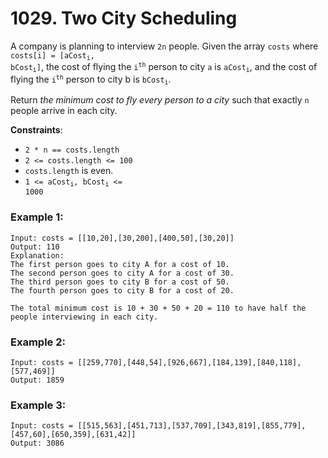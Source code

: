 # 1029. Two City Scheduling

A company is planning to interview `2n` people. Given the array `costs` where <code>costs[i] = [aCost<sub>i</sub>, bCost<sub>i</sub>]</code>, the cost of flying the <code>i<sup>th<sup></code> person to city `a` is <code>aCost<sub>i</sub></code>, and the cost of flying the <code>i<sup>th<sup></code> person to city b is <code>bCost<sub>i</sub></code>.

Return *the minimum cost to fly every person to a city* such that exactly `n` people arrive in each city.

**Constraints**:
- `2 * n == costs.length`
- `2 <= costs.length <= 100`
- `costs.length` is even.
- <code>1 <= aCost<sub>i</sub>, bCost<sub>i</sub> <= 1000</code>

### Example 1:
```
Input: costs = [[10,20],[30,200],[400,50],[30,20]]
Output: 110
Explanation: 
The first person goes to city A for a cost of 10.
The second person goes to city A for a cost of 30.
The third person goes to city B for a cost of 50.
The fourth person goes to city B for a cost of 20.

The total minimum cost is 10 + 30 + 50 + 20 = 110 to have half the people interviewing in each city.
```

### Example 2:
```
Input: costs = [[259,770],[448,54],[926,667],[184,139],[840,118],[577,469]]
Output: 1859
```

### Example 3:
```
Input: costs = [[515,563],[451,713],[537,709],[343,819],[855,779],[457,60],[650,359],[631,42]]
Output: 3086
```
